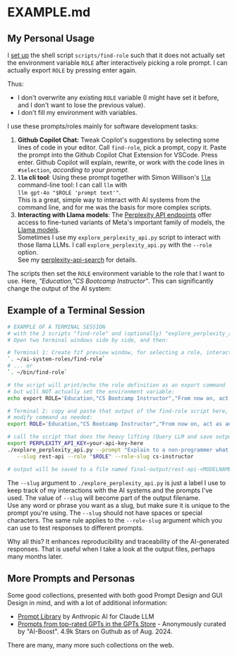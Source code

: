 # EXAMPLE.md

## My Personal Usage

I [set up](USAGE.md) the shell script `scripts/find-role` such that it does not actually set the environment variable `ROLE` after interactively picking a role prompt. I can  actually export `ROLE` by pressing enter again.

Thus:

- I don't overwrite any existing `ROLE` variable (I might have set it before, and I don't want to lose the previous value).
- I don't fill my environment with variables.

I use these prompts/roles mainly for software development tasks:

1. **Github Copilot Chat:** Tweak Copilot's suggestions by selecting some lines of code in your editor. Call `find-role`, pick a prompt, copy it. Paste the prompt into the Github Copilot Chat Extension for VSCode. Press enter. Github Copilot will explain, rewrite, or work with  the code lines in `#selection`, _according to your prompt._
2. **`llm` cli tool**: Using these prompt together with Simon Willison's [`llm`](https://github.com/simonw/llm/) command-line tool:  I can call `llm` with  
   `llm gpt-4o "$ROLE 'prompt text'"`.  
   This is a great, simple way to interact with AI systems from the command line, and for me was the basis for more complex scripts.
3. **Interacting with Llama models**: The [Perplexity API endpoints](https://docs.perplexity.ai/docs/model-cards)  offer access to fine-tuned variants of Meta's important family of models, the [Llama models](https://github.com/meta-llama/).  
   Sometimes I use my `explore_perplexity_api.py`  script  to interact with those llama LLMs. I call `explore_perplexity_api.py` with the `--role` option.  
   See my [perplexity-api-search](https://github.com/knbknb/perplexity-api-search) for details.

The scripts then set the `ROLE` environment variable to the role that I want to use. Here, _"Education,"CS Bootcamp Instructor"_. This can significantly change the output of the AI system:

## Example of a Terminal Session

```bash
# EXAMPLE OF A TERMINAL SESSION 
# with the 2 scripts "find-role" and (optionally) "explore_perplexity_api.py".
# Open two terminal windows side by side, and then:

# Terminal 1: Create fzf preview window, for selecting a role, interactively
`. ~/ai-system-roles/find-role`
# ... or
`. ~/bin/find-role`

# the script will print/echo the role definition as an export command
# but will NOT actually set the environment variable:
echo export ROLE='Education,"CS Bootcamp Instructor","From now on, act as an instructor in a computer science bootcamp, teaching algorithms to beginners. You will provide code examples using python programming language. First, start briefly explaining what the user asked for, and continue giving simple examples. Later, wait for my prompt for additional questions. As soon as you explain and give the code samples. Whenever possible include corresponding visualizations as ASCII art."';

# Terminal 2: copy and paste that output of the find-role script here, 
# modify command as needed:
export ROLE='Education,"CS Bootcamp Instructor","From now on, act as an instructor...';

# call the script that does the heavy lifting (Query LLM and save output to a file)
export PERPLEXITY_API_KEY=your-api-key-here
./explore_perplexity_api.py --prompt "Explain to a non-programmer what a REST-API is" \
   --slug rest-api --role "$ROLE" --role-slug cs-instructor

# output will be saved to a file named final-output/rest-api-<MODELNAME>.md
```

The `--slug` argument to `./explore_perplexity_api.py` is just a label I use to keep track of my interactions with the AI systems and the prompts I've used. The value of `--slug` will become part of the output filename.  
Use any word or phrase you want as a slug, but make sure it is unique to the prompt you're using. The `--slug` should not have spaces or special characters. The same rule applies to the `--role-slug` argument which you can use to test responses to different prompts.

Why all this? It enhances reproducibility and traceability of the AI-generated responses. That is useful when I take a look at the output files, perhaps many months later.

## More Prompts and Personas

Some good collections, presented with both good Prompt Design and GUI Design in mind, and with a lot of additional information:

- [Prompt Library](https://docs.anthropic.com/claude/prompt-library) by Anthropic AI for Claude LLM
- [Prompts from top-rated GPTs in the GPTs Store](https://github.com/ai-boost/awesome-prompts) - Anonymously curated by "AI-Boost". 4.9k Stars on Guthub as of Aug. 2024.

There are many, many more such collections on the web.
